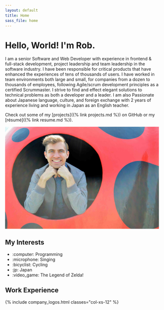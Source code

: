 ```yaml
---
layout: default
title: Home
sass_file: home
---
```

# Hello, World! I'm Rob.

I am a senior Software and Web Developer with experience in frontend & full-stack development, project leadership and team leadership in the software industry. I have been responsible for critical products that have enhanced the experiences of tens of thousands of users. I have worked in team environments both large and small, for companies from a dozen to thousands of employees, following Agile/scrum development principles as a certified Scrummaster. I strive to find and effect elegant solutions to technical problems as both a developer and a leader. I am also Passionate about Japanese language, culture, and foreign exchange with 2 years of experience living and working in Japan as an English teacher.

Check out some of my [projects]({% link projects.md %}) on GitHub or my [résumé]({% link resume.md %}).

<div>
    <section>
        <img class="img-responsive" src="assets/images/cover.jpg"/>
    </section>
</div>


<div class="row">
<div class="col-xs-6 p-2">

<h2>My Interests</h2>
<ul class="interests col-md-offset-1">
    <li>:computer: Programming</li>
    <li>:microphone: Singing</li>
    <li>:bicyclist: Cycling</li>
    <li>:jp: Japan</li>
    <li>:video_game: The Legend of Zelda!</li>
</ul>

</div>
<div class="col-xs-6">

<h2>Work Experience</h2>

{% include company_logos.html classes="col-xs-12" %}
</div>
</div>